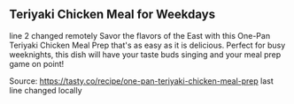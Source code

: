 ## Teriyaki Chicken Meal for Weekdays
line 2 changed remotely
Savor the flavors of the East with this One-Pan Teriyaki Chicken Meal Prep that's as easy as it is delicious. Perfect for busy weeknights, this dish will have your taste buds singing and your meal prep game on point!

Source: https://tasty.co/recipe/one-pan-teriyaki-chicken-meal-prep
last line changed locally